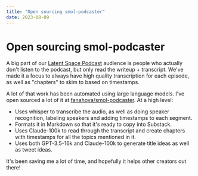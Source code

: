 ```yaml
---
title: "Open sourcing smol-podcaster"
date: 2023-08-09
---
```


# Open sourcing smol-podcaster

A big part of our [Latent Space Podcast](https://latent.space) audience is people who actually don't listen to the podcast, but only read the writeup + transcript. We've made it a focus to always have high quality transcription for each episode, as well as "chapters" to skim to based on timestamps.

A lot of that work has been automated using large language models. I've open sourced a lot of it at [fanahova/smol-podcaster](https://github.com/FanaHOVA/smol-podcaster). At a high level:

- Uses whisper to transcribe the audio, as well as doing speaker recognition, labeling speakers and adding timestamps to each segment.
- Formats it in Markdown so that it's ready to copy into Substack.
- Uses Claude-100k to read through the transcript and create chapters with timestamps for all the topics mentioned in it.
- Uses both GPT-3.5-16k and Claude-100k to generate title ideas as well as tweet ideas.

It's been saving me a lot of time, and hopefully it helps other creators out there! 